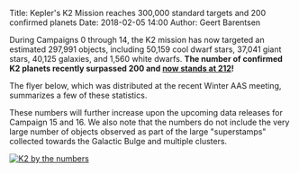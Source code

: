 Title: Kepler's K2 Mission reaches 300,000 standard targets and 200 confirmed planets
Date: 2018-02-05 14:00
Author: Geert Barentsen

During Campaigns 0 through 14,
the K2 mission has now targeted an estimated 297,991 objects, including
50,159 cool dwarf stars,
37,041 giant stars,
40,125 galaxies,
and 1,560 white dwarfs.
**The number of confirmed K2 planets recently surpassed 200 and
<a href="https://exoplanetarchive.ipac.caltech.edu/docs/counts_detail.html">now stands at 212</a>!**

The flyer below, which was distributed at the recent Winter AAS meeting,
summarizes a few of these statistics.

These numbers will further increase upon the upcoming data releases
for Campaign 15 and 16.
We also note that the numbers do not include the very large number of objects observed
as part of the large "superstamps" collected towards the Galactic Bulge
and multiple clusters.

<a href="images/news/k2-by-the-numbers-dec2017.jpg"><img src="images/news/k2-by-the-numbers-dec2017.jpg" alt="K2 by the numbers"></a>
